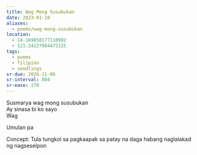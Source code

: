 ```yaml
---
title: Wag Mong Susubukan
date: 2023-01-10
aliases:
  - poems/wag-mong-susubukan
location:
  - 14.169850177110982
  - 121.24227984472125
tags:
  - poems
  - filipino
  - seedlings
sr-due: 2026-11-06
sr-interval: 804
sr-ease: 270
---
```

Susmarya wag mong susubukan  
Ay sinasa bi ko sayo  
Wag  

Umulan pa  

Concept: Tula tungkol sa pagkaapak sa patay na daga habang naglalakad ng nagseselpon  